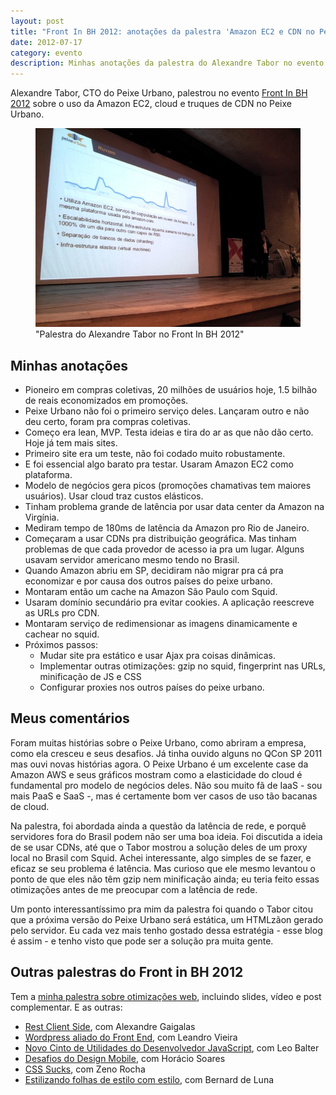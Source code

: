 ```yaml
---
layout: post
title: "Front In BH 2012: anotações da palestra 'Amazon EC2 e CDN no Peixe Urbano' do Alexandre Tabor"
date: 2012-07-17
category: evento
description: Minhas anotações da palestra do Alexandre Tabor no evento Front in BH 2012
---
```


Alexandre Tabor, CTO do Peixe Urbano, palestrou no evento [Front In BH 2012](http://www.frontinbh.com.br/) sobre o uso da Amazon EC2, cloud e truques de CDN no Peixe Urbano.

<figure>
	<img src="/img/posts/frontinbh2012/tabor.jpg">
	<figcaption>"Palestra do Alexandre Tabor no Front In BH 2012"</figcaption>
</figure>

## Minhas anotações

* Pioneiro em compras coletivas, 20 milhões de usuários hoje, 1.5 bilhão de reais economizados em promoções.
* Peixe Urbano não foi o primeiro serviço deles. Lançaram outro e não deu certo, foram pra compras coletivas.
* Começo era lean, MVP. Testa ideias e tira do ar as que não dão certo. Hoje já tem mais sites.
* Primeiro site era um teste, não foi codado muito robustamente.
* E foi essencial algo barato pra testar. Usaram Amazon EC2 como plataforma.
* Modelo de negócios gera picos (promoções chamativas tem maiores usuários). Usar cloud traz custos elásticos.
* Tinham problema grande de latência por usar data center da Amazon na Virgínia.
* Mediram tempo de 180ms de latência da Amazon pro Rio de Janeiro.
* Começaram a usar CDNs pra distribuição geográfica. Mas tinham problemas de que cada provedor de acesso ia pra um lugar. Alguns usavam servidor americano mesmo tendo no Brasil.
* Quando Amazon abriu em SP, decidiram não migrar pra cá pra economizar e por causa dos outros países do peixe urbano.
* Montaram então um cache na Amazon São Paulo com Squid.
* Usaram domínio secundário pra evitar cookies. A aplicação reescreve as URLs pro CDN.
* Montaram serviço de redimensionar as imagens dinamicamente e cachear no squid.
* Próximos passos:
	* Mudar site pra estático e usar Ajax pra coisas dinâmicas.
	* Implementar outras otimizações: gzip no squid, fingerprint nas URLs, minificação de JS e CSS
	* Configurar proxies nos outros países do peixe urbano.

## Meus comentários

Foram muitas histórias sobre o Peixe Urbano, como abriram a empresa, como ela cresceu e seus desafios. Já tinha ouvido alguns no QCon SP 2011 mas ouvi novas histórias agora. O Peixe Urbano é um excelente case da Amazon AWS e seus gráficos mostram como a elasticidade do cloud é fundamental pro modelo de negócios deles. Não sou muito fã de IaaS - sou mais PaaS e SaaS -, mas é certamente bom ver casos de uso tão bacanas de cloud.

Na palestra, foi abordada ainda a questão da latência de rede, e porquê servidores fora do Brasil podem não ser uma boa ideia. Foi discutida a ideia de se usar CDNs, até que o Tabor mostrou a solução deles de um proxy local no Brasil com Squid. Achei interessante, algo simples de se fazer, e eficaz se seu problema é latência. Mas curioso que ele mesmo levantou o ponto de que eles não têm gzip nem minificação ainda; eu teria feito essas otimizações antes de me preocupar com a latência de rede.

Um ponto interessantíssimo pra mim da palestra foi quando o Tabor citou que a próxima versão do Peixe Urbano será estática, um HTMLzãon gerado pelo servidor. Eu cada vez mais tenho gostado dessa estratégia - esse blog é assim - e tenho visto que pode ser a solução pra muita gente.

## Outras palestras do Front in BH 2012

Tem a [minha palestra sobre otimizações web](/frontinbh-otimizacoes-web/), incluindo slides, vídeo e post complementar. E as outras:

* [Rest Client Side](/front-in-bh-rest-client-side-alexandre-gaigalas/), com Alexandre Gaigalas
* [Wordpress aliado do Front End](/front-in-bh-wordpress-leandro-vieira/), com Leandro Vieira
* [Novo Cinto de Utilidades do Desenvolvedor JavaScript](/front-in-bh-novidades-mozilla-leo-balter/), com Leo Balter
* [Desafios do Design Mobile](/front-in-bh-desafios-design-mobile-horacio-soares/), com Horácio Soares
* [CSS Sucks](/front-in-bh-css-sucks-zeno-rocha/), com Zeno Rocha
* [Estilizando folhas de estilo com estilo](/front-in-bh-estilizando-css-com-estilo-bernard-de-luna/), com Bernard de Luna

